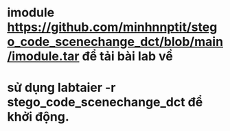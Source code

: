 # imodule https://github.com/minhnnptit/stego_code_scenechange_dct/blob/main/imodule.tar để tải bài lab về
# sử dụng labtaier -r stego_code_scenechange_dct để khởi động.

